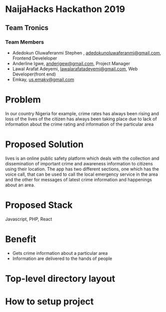 
# NaijaHacks Hackathon 2019

## Team Tronics

### Team Members

- Adedokun Oluwaferanmi Stephen , adedokunoluwaferanmi@gmail.com, Frontend Develeloper
- Anderline Igwe, anderigew@gmail.com, Project Manager  
- Lawal Arafat Adeyemi, lawalarafatadeyemi@gmail.com, Web Developer(front end)
- Emkay, us.emaky@gmail.com


# Problem

In our country Nigeria for example,  crime rates has always been rising and loss of the lives of the citizen has always been taking place due to lack of information about the crime rating and information of the particular area

# Proposed Solution

lives is an online public safety platform which deals with the collection and dissemination of important crime and awareness information to citizens using their location. The app has two different sections, one which has the voice call, that can be used to call the local emergency service in the area and the other for messages of latest crime information and happenings about an area.

# Proposed Stack

Javascript, PHP,  React 

# Benefit

-  Gets crime information about a particular area
-  Information are delivered to the hands of people


# Top-level directory layout

   

# How to setup project 
